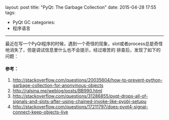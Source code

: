 layout: post
title: "PyQt: The Garbage Collection"
date: 2015-04-28 17:55
tags:
- PyQt GC
categories:
- 程序语言
---

最近在写一个PyQt程序的时候，遇到一个奇怪的现象，slot或者process总是奇怪地消失了，但是调试信息里什么也不会提示，经过艰苦的
排查后，发现了如下的问题：

#### 参考：
1. http://stackoverflow.com/questions/20035604/how-to-prevent-python-garbage-collection-for-anonymous-objects
2. http://ralsina.me/weblog/posts/BB990.html
3. http://stackoverflow.com/questions/31286855/pyqt-drops-all-of-signals-and-slots-after-using-chained-invoke-like-pyobj-setupu
4. http://stackoverflow.com/questions/17211797/does-pyqt4-signal-connect-keep-objects-live
